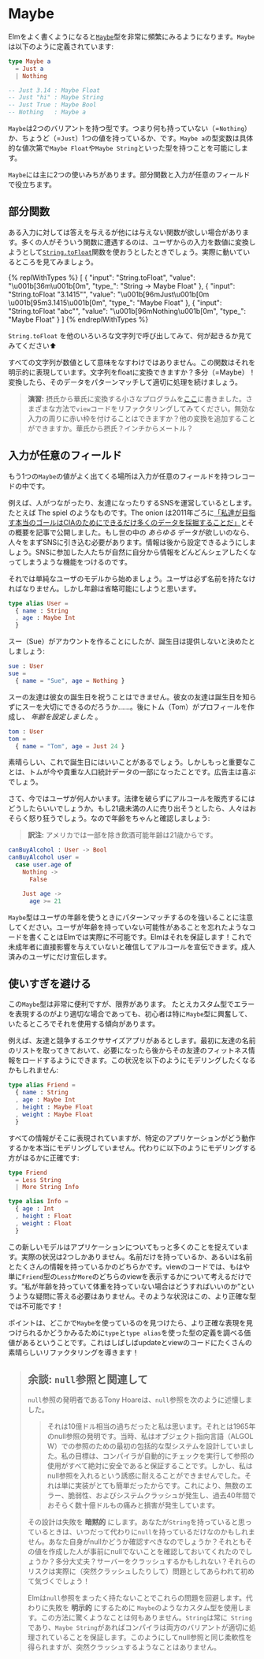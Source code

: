 <!--
# Maybe
-->

# Maybe

<!--
As you work more with Elm, you will start seeing the [`Maybe`][Maybe] type quite frequently. It is defined like this:
-->

Elmをよく書くようになると[`Maybe`][Maybe]型を非常に頻繁にみるようになります。`Maybe`は以下のように定義されています:

```elm
type Maybe a
  = Just a
  | Nothing

-- Just 3.14 : Maybe Float
-- Just "hi" : Maybe String
-- Just True : Maybe Bool
-- Nothing   : Maybe a
```

<!--
This is a type with two variants. You either have `Nothing` or you have `Just` a value. The type variable makes it possible to have a `Maybe Float` and `Maybe String` depending on the particular value.
-->
`Maybe`は2つのバリアントを持つ型です。つまり何も持っていない（=`Nothing`）か、ちょうど（=`Just`）1つの値を持っているか、です。`Maybe a`の型変数は具体的な値次第で`Maybe Float`や`Maybe String`といった型を持つことを可能にします。

<!--
This can be handy in two main scenarios: partial functions and optional fields.
-->

`Maybe`には主に2つの使いみちがあります。部分関数と入力が任意のフィールドで役立ちます。

[Maybe]: https://package.elm-lang.org/packages/elm-lang/core/latest/Maybe#Maybe


<!--
## Partial Functions
-->

## 部分関数

<!--
Sometimes you want a function that gives an answer for some inputs, but not others. Many people run into this with [`String.toFloat`][toFloat] when trying to convert user input into numbers. Let's see it in action:
-->

ある入力に対しては答えを与えるが他には与えない関数が欲しい場合があります。多くの人がそういう関数に遭遇するのは、ユーザからの入力を数値に変換しようとして[`String.toFloat`][toFloat]関数を使おうとしたときでしょう。実際に動いているところを見てみましょう。

{% replWithTypes %}
[
  {
    "input": "String.toFloat",
    "value": "\u001b[36m<function>\u001b[0m",
    "type_": "String -> Maybe Float"
  },
  {
    "input": "String.toFloat \"3.1415\"",
    "value": "\u001b[96mJust\u001b[0m \u001b[95m3.1415\u001b[0m",
    "type_": "Maybe Float"
  },
  {
    "input": "String.toFloat \"abc\"",
    "value": "\u001b[96mNothing\u001b[0m",
    "type_": "Maybe Float"
  }
]
{% endreplWithTypes %}

<!--
Try calling `String.toFloat` with other strings to see what happens ⬆️
-->

`String.toFloat` を他のいろいろな文字列で呼び出してみて、何が起きるか見てみてください⬆️

<!--
Not all strings make sense as numbers, so this function models that explicitly. Can a string be turned into a float? Maybe! From there we can pattern match on the resulting data and continue as appropriate.
-->

すべての文字列が数値として意味をなすわけではありません。この関数はそれを明示的に表現しています。文字列をfloatに変換できますか？多分（=Maybe）！変換したら、そのデータをパターンマッチして適切に処理を続けましょう。

<!--
> **Exercise:** I wrote a little program [here](https://ellie-app.com/3P9hcDhdsc5a1) that converts from Celsius to Fahrenheit. Try refactoring the `view` code in different ways. Can you put a red border around invalid input? Can you add more conversions? Fahrenheit to Celsius? Inches to Meters?
-->

> **演習:** 摂氏から華氏に変換する小さなプログラムを[ここ](https://ellie-app.com/3P9hcDhdsc5a1)に書きました。さまざまな方法で`view`コードをリファクタリングしてみてください。無効な入力の周りに赤い枠を付けることはできますか？他の変換を追加することができますか。華氏から摂氏？インチからメートル？

[toFloat]: https://package.elm-lang.org/packages/elm-lang/core/latest/String#toFloat


<!--
## Optional Fields
-->

## 入力が任意のフィールド

<!--
Another place you commonly see `Maybe` values is in records with optional fields.
-->

もう1つの`Maybe`の値がよく出てくる場所は入力が任意のフィールドを持つレコードの中です。

<!--
For example, say we are running a social networking website. Connecting people, friendship, etc. You know the spiel. The Onion outlined our real goals best back in 2011: [mine as much data as possible for the CIA](https://www.theonion.com/cias-facebook-program-dramatically-cut-agencys-costs-1819594988). And if we want *all* the data, we need to ease people into it. Let them add it later. Add features that encourage them to share more and more information over time.
-->

例えば、人がつながったり、友達になったりするSNSを運営しているとします。たとえば The spiel のようなものです。The onion は2011年ごろに[「私達が目指す本当のゴールはCIAのためにできるだけ多くのデータを採掘することだ」](https://www.theonion.com/cias-facebook-program-dramatically-cut-agencys-costs-1819594988)とその概要を記事で公開しました。もし世の中の *あらゆる* データが欲しいのなら、人々をまずSNSに引き込む必要があります。情報は後から設定できるようにしましょう。SNSに参加した人たちが自然に自分から情報をどんどんシェアしたくなってしまうような機能をつけるのです。

<!--
So let's start with a simple model of a user. They must have a name, but we are going to make the age optional.
-->

それでは単純なユーザのモデルから始めましょう。ユーザは必ず名前を持たなければなりません。しかし年齢は省略可能にしようと思います。

```elm
type alias User =
  { name : String
  , age : Maybe Int
  }
```

<!--
Now say Sue creates an account, but decides not to provide her birthday:
-->

スー（Sue）がアカウントを作ることにしたが、誕生日は提供しないと決めたとしましょう:

```elm
sue : User
sue =
  { name = "Sue", age = Nothing }
```

<!--
Sue’s friends cannot wish her a happy birthday though. I wonder if they _really_ care about her... Later Tom creates a profile and *does* give his age:
-->

スーの友達は彼女の誕生日を祝うことはできません。彼女の友達は誕生日を知らずにスーを大切にできるのだろうか……。後にトム（Tom）がプロフィールを作成し、 *年齢を設定しました* 。

```elm
tom : User
tom =
  { name = "Tom", age = Just 24 }
```

<!--
Great, that will be nice on his birthday. But more importantly, Tom is part of a valuable demographic! The advertisers will be pleased.
-->

素晴らしい、これで誕生日にはいいことがあるでしょう。しかしもっと重要なことは、トムが今や貴重な人口統計データの一部になったことです。広告主は喜ぶでしょう。

<!--
Alright, so now that we have some users, how can we market alcohol to them without breaking any laws? People would probably be mad if we market to people under 21, so let's check for that:
-->

さて、今ではユーザが何人かいます。法律を破らずにアルコールを販売するにはどうしたらいいでしょうか。もし21歳未満の人に売り出そうとしたら、人々はおそらく怒り狂うでしょう。なので年齢をちゃんと確認しましょう:

> **訳注:** アメリカでは一部を除き飲酒可能年齢は21歳からです。

```elm
canBuyAlcohol : User -> Bool
canBuyAlcohol user =
  case user.age of
    Nothing ->
      False

    Just age ->
      age >= 21
```

<!--
Notice that the `Maybe` type forces us to pattern match on the users age. It is actually impossible to write code where you forget that users may not have an age. Elm makes sure of it! Now we can advertise alcohol confident that we are not influencing minors directly! Only their older peers.
-->

`Maybe`型はユーザの年齢を使うときにパターンマッチするのを強いることに注意してください。ユーザが年齢を持っていない可能性があることを忘れたようなコードを書くことはElmでは実際に不可能です。Elmはそれを保証します！これで未成年者に直接影響を与えていないと確信してアルコールを宣伝できます。成人済みのユーザにだけ宣伝します。


<!--
## Avoiding Overuse
-->

## 使いすぎを避ける

<!--
This `Maybe` type is quite useful, but there are limits. Beginners are particularly prone to getting excited about `Maybe` and using it everywhere, even though a custom type would be more appropriate.
-->

この`Maybe`型は非常に便利ですが、限界があります。 たとえカスタム型でエラーを表現するのがより適切な場合であっても、初心者は特に`Maybe`型に興奮して、いたるところでそれを使用する傾向があります。

<!--
For example, say we have an exercise app where we compete against our friends. You start with a list of your friend’s names, but you can load more fitness information about them later. You might be tempted to model it like this:
-->

例えば、友達と競争するエクササイズアプリがあるとします。最初に友達の名前のリストを取ってきておいて、必要になったら後からその友達のフィットネス情報をロードするようにできます。この状況を以下のようにモデリングしたくなるかもしれません:

```elm
type alias Friend =
  { name : String
  , age : Maybe Int
  , height : Maybe Float
  , weight : Maybe Float
  }
```

<!--
All the information is there, but you are not really modeling the way your particular application works. It would be much more precise to model it like this instead:
-->

すべての情報がそこに表現されていますが、特定のアプリケーションがどう動作するかを本当にモデリングしていません。代わりに以下のようにモデリングする方がはるかに正確です:

```elm
type Friend
  = Less String
  | More String Info

type alias Info =
  { age : Int
  , height : Float
  , weight : Float
  }
```

<!--
This new model is capturing much more about your application. There are only two real situations. Either you have just the name, or you have the name and a bunch of information. In your view code, you just think about whether you are showing a `Less` or `More` view of the friend. You do not have to answer questions like &ldquo;what if I have an `age` but not a `weight`?&rdquo; That is not possible with our more precise type!
-->

この新しいモデルはアプリケーションについてもっと多くのことを捉えています。実際の状況は2つしかありません。名前だけを持っているか、あるいは名前とたくさんの情報を持っているかのどちらかです。viewのコードでは、もはや単に`Friend`型の`Less`か`More`のどちらのviewを表示するかについて考えるだけです。&ldquo;私が年齢を持っていて体重を持っていない場合はどうすればいいのか&rdquo;というような疑問に答える必要はありません。そのような状況はこの、より正確な型では不可能です！

<!--
Point is, if you find yourself using `Maybe` everywhere, it is worth examining your `type` and `type alias` definitions to see if you can find a more precise representation. This often leads to a lot of nice refactors in your update and view code!
-->

ポイントは、どこかで`Maybe`を使っているのを見つけたら、より正確な表現を見つけられるかどうかみるために`type`と`type alias`を使った型の定義を調べる価値があるということです。これはしばしばupdateとviewのコードにたくさんの素晴らしいリファクタリングを導きます！


<!--
> ## Aside: Connection to `null` references
>
> The inventor of `null` references, Tony Hoare, described them like this:
>
> > I call it my billion-dollar mistake. It was the invention of the null reference in 1965. At that time, I was designing the first comprehensive type system for references in an object oriented language (ALGOL W). My goal was to ensure that all use of references should be absolutely safe, with checking performed automatically by the compiler. But I couldn't resist the temptation to put in a null reference, simply because it was so easy to implement. This has led to innumerable errors, vulnerabilities, and system crashes, which have probably caused a billion dollars of pain and damage in the last forty years.
>
> That design makes failure **implicit**. Any time you think you have a `String` you just might have a `null` instead. Should you check? Did the person giving you the value check? Maybe it will be fine? Maybe it will crash your server? I guess we will find out later!
>
> Elm avoids these problems by not having `null` references at all. We instead use custom types like `Maybe` to make failure **explicit**. This way there are never any surprises. A `String` is always a `String`, and when you see a `Maybe String`, the compiler will ensure that both variants are accounted for. This way you get the same flexibility, but without the surprise crashes.
-->

> ## 余談: `null`参照と関連して
>
> `null`参照の発明者であるTony Hoareは、`null`参照を次のように述懐しました。
>
> > それは10億ドル相当の過ちだったと私は思います。それとは1965年のnull参照の発明です。当時、私はオブジェクト指向言語（ALGOL W）での参照のための最初の包括的な型システムを設計していました。私の目標は、コンパイラが自動的にチェックを実行して参照の使用がすべて絶対に安全であると保証することです。しかし、私はnull参照を入れるという誘惑に耐えることができませんでした。それは単に実装がとても簡単だったからです。これにより、無数のエラー、脆弱性、およびシステムクラッシュが発生し、過去40年間でおそらく数十億ドルもの痛みと損害が発生しています。
>
> その設計は失敗を **暗黙的** にします。あなたが`String`を持っていると思っているときは、いつだって代わりに`null`を持っているだけなのかもしれません。あなた自身がnullかどうか確認すべきなのでしょうか？それともその値を作成した人が事前にnullでないことを確認しておいてくれたのでしょうか？多分大丈夫？サーバーをクラッシュするかもしれない？それらのリスクは実際に（突然クラッシュしたりして）問題としてあらわれて初めて気づくでしょう！
>
> Elmは`null`参照をまったく持たないことでこれらの問題を回避します。代わりに失敗を **明示的** にするために `Maybe`のようなカスタム型を使用します。この方法に驚くようなことは何もありません。`String`は常に` String`であり、`Maybe String`があればコンパイラは両方のバリアントが適切に処理されていることを保証します。このようにしてnull参照と同じ柔軟性を得られますが、突然クラッシュするようなことはありません。
